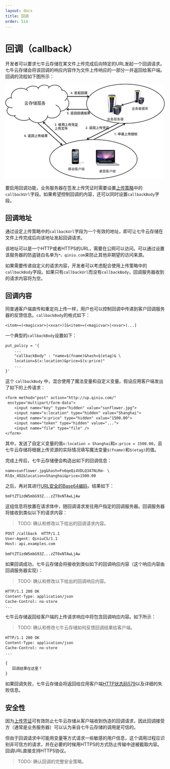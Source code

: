 ```yaml
---
layout: docs
title: 回调
order: 514
---
```

<a id="callback"></a>
# 回调（callback）

开发者可以要求七牛云存储在某文件上传完成后向特定的URL发起一个回调请求。七牛云存储会将该回调的响应内容作为文件上传响应的一部分一并返回给客户端。回调的流程如下图所示：

![带回调的上传流程](img/upload-with-callback.png)

要启用回调功能，业务服务器在签发上传凭证时需要设置[上传策略](../../../reference/security/put-policy.html)中的`callbackUrl`字段。如果希望控制回调的内容，还可以同时设置`callbackBody`字段。

<a id="callback-url"></a>
## 回调地址

通过设定上传策略中的`callbackUrl`字段为一个有效的地址，即可让七牛云存储在文件上传完成后向该地址发起回调请求。

该地址可以是一个HTTP或者HTTPS的URL，需要在公网可以访问。可以通过设置该服务器的防盗链白名单为`*。qiniu.com`来防止其他非期望的访问来源。

如果需要传递自定义的请求内容，开发者可以考虑配合使用上传策略中的`callbackBody`字段。如果只有`callbackUrl`而没有`callbackBody`，回调服务器收到的请求内容将为空。

<a id="callback-body"></a>
## 回调内容

同普通客户端直传和重定向上传一样，用户也可以控制回调中传递到客户回调服务器的反馈信息。`callbackBody`的格式如下：

```
<item>=(<magicvar>|<xvar>)[&<item>=(<magicvar>|<xvar>)...]
```

一个典型的`callbackBody`设置如下：

```
put_policy = '{
    ...
    "callbackBody" : "name=$(fname)&hash=$(etag)& \
    location=$(x:location)&price=$(x:price)"
    ...
}'
```

这个 `callbackBody` 中，混合使用了魔法变量和自定义变量。假设应用客户端发出了如下的上传请求：

```
<form method="post" action="http://up.qiniu.com/" 
 enctype="multipart/form-data">
    <input name="key" type="hidden" value="sunflower.jpg">
    <input name="x:location" type="hidden" value="Shanghai">
    <input name="x:price" type="hidden" value="1500.00">
    <input name="token" type="hidden" value="...">
    <input name="file" type="file" />
</form>
```

其中，发送了自定义变量的值`x:location = Shanghai`和`x:price = 1500.00`，且七牛云存储将根据上传资源的实际情况填写魔法变量`$(fname)`和`$(etag)`的值。

完成上传后，七牛云存储便会构造出如下的回调信息：

```
name=sunflower.jpg&hash=Fn6qeQi4VDLQ347NiRm- \
RlQx_4O2&location=Shanghai&price=1500.00
```

之后，再对其进行[URL安全的Base64编码](../../../appendix.html#urlsafe-base64)，结果如下：

```
bmFtZT1zdW5mbG93Z...zZT0xNTAwLjAw
```

这组信息将放置在请求体中，随回调请求发往用户指定的回调服务器。回调服务器将接收到类似以下的请求内容：

> TODO: 确认和修改以下给出的回调请求内容。

```
POST /callback  HTTP/1.1
User-Agent: QiniuCS/1.1
Host: api.examples.com

bmFtZT1zdW5mbG93Z...zZT0xNTAwLjAw
```

如果回调成功，七牛云存储会将接收到类似如下的回调响应内容（这个响应内容由回调服务器实现）：

> TODO: 确认和修改以下给出的回调响应内容。

```
HTTP/1.1 200 OK
Content-Type: application/json
Cache-Control: no-store
...
```

七牛云存储返回给客户端的上传请求响应中将包含回调响应内容。如下所示：

> TODO: 确认和修改七牛云存储如何反馈回调结果给客户端。

```
HTTP/1.1 200 OK
Content-Type: application/json
Cache-Control: no-store
...

{
   回调结果在这里？
}
```

如果回调失败，七牛云存储会将返回给应用客户端[HTTP状态码579](../../../reference/codes.html)以及详细的失败信息。

<a id="callback-security"></a>
## 安全性

因为[上传凭证](../../../reference/security/upload-token.html)可有效防止七牛云存储从客户端收到伪造的回调请求，因此回调接受方（通常是业务服务器）可以认为来自七牛云存储的调用是可信的。

但由于回调请求中可能用变量等方式请求一些敏感的用户信息，这个调用过程应识别非可信方的请求，并在必要的时候用HTTPS的方式防止传输中途被截取内容。回调URL直接支持HTTPS协议。

> TODO: 确认回调的完整安全策略。

